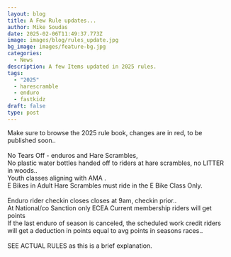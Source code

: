 ```yaml
---
layout: blog
title: A Few Rule updates...
author: Mike Soudas
date: 2025-02-06T11:49:37.773Z
image: images/blog/rules_update.jpg
bg_image: images/feature-bg.jpg
categories:
  - News
description: A few Items updated in 2025 rules.
tags:
  - "2025"
  - harescramble
  - enduro
  - fastkidz
draft: false
type: post
---
```

Make sure to browse the 2025 rule book, changes are in red, to be published soon..\
\
No Tears Off - enduros and Hare Scrambles,\
No plastic water bottles handed off to riders at hare scrambles,  no LITTER in woods.. \
Youth classes aligning with AMA .\
E Bikes in Adult Hare Scrambles must ride in the E Bike Class Only. \
\
Enduro rider checkin closes closes at 9am, checkin prior..\
At National/co Sanction only ECEA Current membership riders will get points\
If the last enduro of season is canceled, the scheduled work credit riders will get a deduction in points equal to avg points in seasons races.. \
\
SEE ACTUAL RULES as this is a brief explanation.